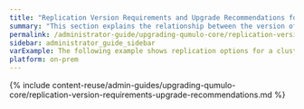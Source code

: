 ```yaml
---
title: "Replication Version Requirements and Upgrade Recommendations for Qumulo Core"
summary: "This section explains the relationship between the version of Qumulo Core that a cluster runs and data replication between it and other clusters. It also gives recommendations for upgrading Qumulo Core in relation to data replication tasks."
permalink: /administrator-guide/upgrading-qumulo-core/replication-version-requirements-upgrade-recommendations.html
sidebar: administrator_guide_sidebar
varExample: The following example shows replication options for a cluster running the 
platform: on-prem
---
```


{% include content-reuse/admin-guides/upgrading-qumulo-core/replication-version-requirements-upgrade-recommendations.md %}
